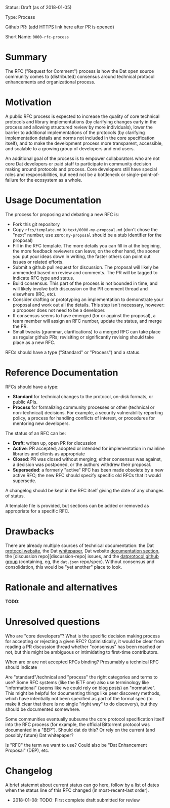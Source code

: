 
Status: Draft (as of 2018-01-05)

Type: Process

Github PR: (add HTTPS link here after PR is opened)

Short Name: `0000-rfc-process`

# Summary
[summary]: #summary

The RFC ("Request for Comment") process is how the Dat open source community
comes to (distributed) consensus around technical protocol enhancements and
organizational process.

# Motivation
[motivation]: #motivation

A public RFC process is expected to increase the quality of core technical
protocols and library implementations (by clarifying changes early in the
process and allowing structured review by more individuals), lower the barrier
to additional implementations of the protocols (by clarifying implementation
details and norms not included in the core specification itself), and to make
the development process more transparent, accessible, and scalable to a growing
group of developers and end users.

An additional goal of the process is to empower collaborators who are not core
Dat developers or paid staff to participate in community decision making around
protocols and process. Core developers still have special roles and
responsibilities, but need not be a bottleneck or single-point-of-failure for
the ecosystem as a whole.

# Usage Documentation
[usage-documentation]: #usage-documentation

The process for proposing and debating a new RFC is:

* Fork this git repository
* Copy `rfcs/template.md` to `text/0000-my-proposal.md` (don't chose the "next"
  number, use zero; `my-proposal` should be a stub identifier for the proposal)
* Fill in the RFC template. The more details you can fill in at the begining,
  the more feedback reviewers can leave; on the other hand, the sooner you put
  your ideas down in writing, the faster others can point out issues or related
  efforts.
* Submit a github pull request for discussion. The proposal will likely be
  ammended based on review and comments. The PR will be tagged to indicate
  RFC type and status.
* Build consensus. This part of the process is not bounded in time, and will
  likely involve both discussion on the PR comment thread and elsewhere (IRC,
  etc).
* Consider drafting or prototyping an implementation to demonstrate your
  proposal and work out all the details. This step isn't necessary, however: a
  proposer does not need to be a developer.
* If consensus seems to have emerged (for or against the proposal), a team
  member will assign an RFC number, update the status, and merge the PR.
* Small tweaks (grammar, clarifications) to a merged RFC can take place as
  regular github PRs; revisiting or significantly revising should take place as
  a new RFC.

RFCs should have a type ("Standard" or "Process") and a status.

# Reference Documentation
[reference-documentation]: #reference-documentation

RFCs should have a type:

* **Standard** for technical changes to the protocol, on-disk formats, or
  public APIs.
* **Process** for formalizing community processes or other (technical or
  non-technical) decisions. For example, a security vulnerability reporting
  policy, a process for handling conflicts of interest, or procedures for
  mentoring new developers.

The status of an RFC can be:

* **Draft**: writen up, open PR for discussion
* **Active**: PR accepted; adopted or intended for implementation in mainline
  libraries and clients as appropriate
* **Closed**: PR was closed without merging; either consensus was against, a
  decision was postponed, or the authors withdrew their proposal.
* **Superseded**: a formerly "active" RFC has been made obsolete by a new
  active RFC; the new RFC should specify specific old RFCs that it would
  supersede.

A changelog should be kept in the RFC itself giving the date of any changes of
status.

A template file is provided, but sections can be added or removed as
appropriate for a specific RFC.

# Drawbacks
[drawbacks]: #drawbacks

There are already multiple sources of technical documentation: the Dat
[protocol website][proto-website], the Dat [whitepaper][whitepaper], Dat
website [documentation section][docs], the [discussion repo][discussion-repo]
issues, and the [datprotocol github group][datproto-group] (containing, eg, the
`dat.json` repo/spec). Without consensus and consolidation, this would be "yet
another" place to look.

[proto-website]: https://www.datprotocol.com/
[whitepaper]: https://github.com/datproject/docs/blob/master/papers/dat-paper.md
[docs]: https://docs.datproject.org/
[datproto-group]: https://github.com/datprotocol

# Rationale and alternatives
[alternatives]: #alternatives

**TODO:**

# Unresolved questions
[unresolved]: #unresolved-questions

Who are "core developers"? What is the specific decision making process for
accepting or rejecting a given RFC? Optimistically, it would be clear from
reading a PR discussion thread whether "consensus" has been reached or not, but
this might be ambiguous or intimidating to first-time contributors.

When are or are not accepted RFCs binding? Presumably a technical RFC should indicate

Are "standard"/technical and "process" the right categories and terms to use?
Some RFC systems (like the IETF one) also use terminology like "informational"
(seems like we could rely on blog posts) an "normative". This might be helpful
for documenting things like peer discovery methods, which have intentially not
been specified as part of the formal spec (to make it clear that there is no
single "right way" to do discovery), but they should be documented somewhere.

Some communities eventually subsume the core protocol specification itself into
the RFC process (for example, the official Bittorrent protocol was documented
in a "BEP"). Should dat do this? Or rely on the current (and possibly future)
Dat whitepaper?

Is "RFC" the term we want to use? Could also be "Dat Enhancement Proposal"
(DEP), etc.

# Changelog
[changelog]: #changelog

A brief statemnt about current status can go here, follow by a list of dates
when the status line of this RFC changed (in most-recent-last order).

- 2018-01-08: TODO: First complete draft submitted for review

